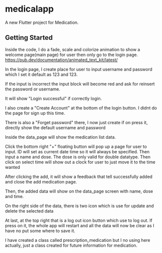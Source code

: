 # medicalapp

A new Flutter project for Medication.

## Getting Started

Inside the code, I do a fade, scale and colorize animation to show a welcome page(main page) for user then only go to the login page.
https://pub.dev/documentation/animated_text_kit/latest/

In the login page, I create place for user to input username and password which I set it default as 123 and 123. 

If the input is incorrect the input block will become red and ask for reinsert the password or username.

It will show "Login successful" if correctly login.

I also create a "Create Account" at the bottom of the login button. I didnt do the page for sign up this time.

There is also a "Forget password" there, I now just create if on press it, directly show the default username and password 

Inside the data_page will show the medication list data.

Click the bottom right "+" floating button will pop up a page for user to input. ID will set as current date time so it will always be specified. Then input a name and dose. The dose is only valid for double datatype. Then click on select time will show out a clock for user to just move it to the time wanted

After clicking the add, it will show a feedback that tell successfully added and close the add medication page.

Then, the added data will show on the data_page screen with name, dose and time.

On the right side of the data, there is two icon which is use for update and delete the selected data

At last, at the top right that is a log out icon button which use to log out. If press on it, the whole app will restart and all the data will now be clear as I have no put some where to save it.

I have created a class called prescription_medication but I no using here actually, just a class created for future information for medication.